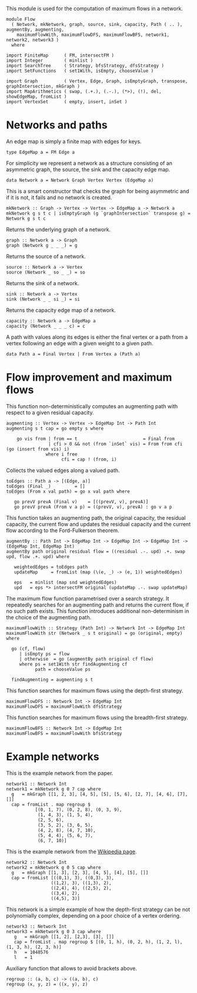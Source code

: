 This module is used for the computation of maximum flows in a network.

``` 
module Flow 
  ( Network, mkNetwork, graph, source, sink, capacity, Path ( .. ), augmentBy, augmenting,
    maximumFlowWith, maximumFlowDFS, maximumFlowBFS, network1, network2, network3 ) 
  where

import FiniteMap      ( FM, intersectFM )
import Integer        ( minlist )
import SearchTree     ( Strategy, bfsStrategy, dfsStrategy )
import SetFunctions   ( set1With, isEmpty, chooseValue )
```

``` 
import Graph          ( Vertex, Edge, Graph, isEmptyGraph, transpose, graphIntersection, mkGraph )
import MapArithmetics ( swap, (.+.), (.-.), (*>), (!), del, showEdgeMap, fromList ) 
import VertexSet      ( empty, insert, inSet )
```

Networks and paths
==================

An edge map is simply a finite map with edges for keys.

``` 
type EdgeMap a = FM Edge a
```

For simplicity we represent a network as a structure consisting of an
asymmetric graph, the source, the sink and the capacity edge map.

``` 
data Network a = Network Graph Vertex Vertex (EdgeMap a)
```

This is a smart constructor that checks the graph for being asymmetric
and if it is not, it fails and no network is created.

``` 
mkNetwork :: Graph -> Vertex -> Vertex -> EdgeMap a -> Network a
mkNetwork g s t c | isEmptyGraph (g `graphIntersection` transpose g) = Network g s t c
```

Returns the underlying graph of a network.

``` 
graph :: Network a -> Graph
graph (Network g _ _ _) = g
```

Returns the source of a network.

``` 
source :: Network a -> Vertex
source (Network _ so _ _) = so
```

Returns the sink of a network.

``` 
sink :: Network a -> Vertex
sink (Network _ _ si _) = si
```

Returns the capacity edge map of a network.

``` 
capacity :: Network a -> EdgeMap a
capacity (Network _ _ _ c) = c
```

A path with values along its edges is either the final vertex or a path
from a vertex following an edge with a given weight to a given path.

``` 
data Path a = Final Vertex | From Vertex a (Path a)
```

Flow improvement and maximum flows
==================================

This function non-deterministically computes an augmenting path with
respect to a given residual capacity.

``` 
augmenting :: Vertex -> Vertex -> EdgeMap Int -> Path Int
augmenting s t cap = go empty s where

    go vis from | from == t                         = Final from
                | cfi > 0 && not (from `inSet` vis) = From from cfi (go (insert from vis) i)
               where i free
                     cfi = cap ! (from, i)
```

Collects the valued edges along a valued path.

``` 
toEdges :: Path a -> [(Edge, a)]
toEdges (Final _)         = []
toEdges (From x val path) = go x val path where
```

``` 
   go prevV prevA (Final v)    = [((prevV, v), prevA)]
   go prevV prevA (From v a p) = ((prevV, v), prevA) : go v a p
```

This function takes an augmenting path, the original capacity, the
residual capacity, the current flow and updates the residual capacity
and the current flow according to the Ford-Fulkerson theorem.

``` 
augmentBy :: Path Int -> EdgeMap Int -> EdgeMap Int -> EdgeMap Int -> (EdgeMap Int, EdgeMap Int)
augmentBy path original residual flow = ((residual .-. upd) .+. swap upd, flow .+. upd) where

   weightedEdges = toEdges path
   updateMap     = fromList (map (\(e, _) -> (e, 1)) weightedEdges)

   eps   = minlist (map snd weightedEdges)
   upd   = eps *> intersectFM original (updateMap .-. swap updateMap)
```

The maximum flow function parametrised over a search strategy. It
repeatedly searches for an augmenting path and returns the current flow,
if no such path exists. This function introduces additional
non-determinism in the choice of the augmenting path.

``` 
maximumFlowWith :: Strategy (Path Int) -> Network Int -> EdgeMap Int
maximumFlowWith str (Network _ s t original) = go (original, empty) where

  go (cf, flow) 
     | isEmpty ps = flow
     | otherwise  = go (augmentBy path original cf flow)
     where ps = set1With str findAugmenting cf
           path = chooseValue ps

  findAugmenting = augmenting s t
```

This function searches for maximum flows using the depth-first strategy.

``` 
maximumFlowDFS :: Network Int -> EdgeMap Int
maximumFlowDFS = maximumFlowWith dfsStrategy
```

This function searches for maximum flows using the breadth-first
strategy.

``` 
maximumFlowBFS :: Network Int -> EdgeMap Int
maximumFlowBFS = maximumFlowWith bfsStrategy
```

Example networks
================

This is the example network from the paper.

``` 
network1 :: Network Int
network1 = mkNetwork g 0 7 cap where
  g   = mkGraph [[1, 2, 3], [4, 5], [5], [5, 6], [2, 7], [4, 6], [7], []]
  cap = fromList . map regroup $
           [(0, 1, 7), (0, 2, 8), (0, 3, 9),
            (1, 4, 3), (1, 5, 4),
            (2, 5, 6),
            (3, 5, 2), (3, 6, 5),
            (4, 2, 8), (4, 7, 10),
            (5, 4, 4), (5, 6, 7),
            (6, 7, 10)]
```

This is the example network from the [Wikipedia
page](http://en.wikipedia.org/wiki/Maximal_flow).

``` 
network2 :: Network Int
network2 = mkNetwork g 0 5 cap where
  g   = mkGraph [[1, 3], [2, 3], [4, 5], [4], [5], []]
  cap = fromList [((0,1), 3), ((0,3), 3), 
                 ((1,2), 3), ((1,3), 2), 
                 ((2,4), 4), ((2,5), 2), 
                 ((3,4), 2), 
                 ((4,5), 3)]
```

This network is a simple example of how the depth-first strategy can be
not polynomially complex, depending on a poor choice of a vertex
ordering.

``` 
network3 :: Network Int
network3 = mkNetwork g 0 3 cap where
   g   = mkGraph [[1, 2], [2,3], [3], []]
   cap = fromList . map regroup $ [(0, 1, h), (0, 2, h), (1, 2, l), (1, 3, h), (2, 3, h)]
   h   = 1048576
   l   = 1
```

Auxiliary function that allows to avoid brackets above.

``` 
regroup :: (a, b, c) -> ((a, b), c)
regroup (x, y, z) = ((x, y), z)
```
